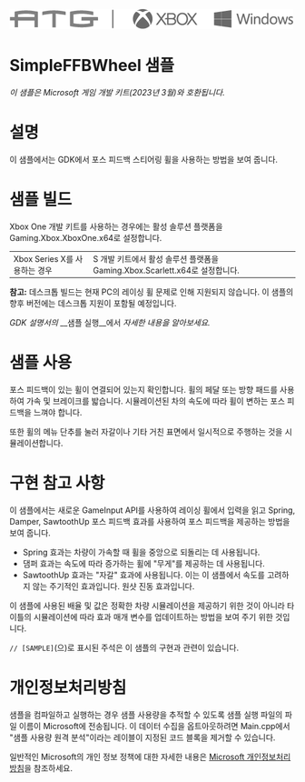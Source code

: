 ![](./media/image1.png)

# SimpleFFBWheel 샘플

*이 샘플은 Microsoft 게임 개발 키트(2023년 3월)와 호환됩니다.*

# 설명

이 샘플에서는 GDK에서 포스 피드백 스티어링 휠을 사용하는 방법을 보여 줍니다.

# 샘플 빌드

Xbox One 개발 키트를 사용하는 경우에는 활성 솔루션 플랫폼을 Gaming.Xbox.XboxOne.x64로 설정합니다.

| | |
|---|---|
| Xbox Series X를 사용하는 경우 | S 개발 키트에서 활성 솔루션 플랫폼을 Gaming.Xbox.Scarlett.x64로 설정합니다. |

**참고:** 데스크톱 빌드는 현재 PC의 레이싱 휠 문제로 인해 지원되지 않습니다. 이 샘플의 향후 버전에는 데스크톱 지원이 포함될 예정입니다.

*GDK 설명서의* __샘플 실행__에서 *자세한 내용을 알아보세요.*

# 샘플 사용

포스 피드백이 있는 휠이 연결되어 있는지 확인합니다.  휠의 페달 또는 방향 패드를 사용하여 가속 및 브레이크를 밟습니다. 시뮬레이션된 차의 속도에 따라 휠이 변하는 포스 피드백을 느껴야 합니다.

또한 휠의 메뉴 단추를 눌러 자갈이나 기타 거친 표면에서 일시적으로 주행하는 것을 시뮬레이션합니다.

# 구현 참고 사항

이 샘플에서는 새로운 GameInput API를 사용하여 레이싱 휠에서 입력을 읽고 Spring, Damper, SawtoothUp 포스 피드백 효과를 사용하여 포스 피드백을 제공하는 방법을 보여 줍니다.

- Spring 효과는 차량이 가속할 때 휠을 중앙으로 되돌리는 데 사용됩니다.
- 댐퍼 효과는 속도에 따라 증가하는 휠에 "무게"를 제공하는 데 사용됩니다.
- SawtoothUp 효과는 "자갈" 효과에 사용됩니다.  이는 이 샘플에서 속도를 고려하지 않는 주기적인 효과입니다.  원샷 진동 효과입니다.

이 샘플에 사용된 배율 및 값은 정확한 차량 시뮬레이션을 제공하기 위한 것이 아니라 타이틀의 시뮬레이션에 따라 효과 매개 변수를 업데이트하는 방법을 보여 주기 위한 것입니다.

`// [SAMPLE]`(으)로 표시된 주석은 이 샘플의 구현과 관련이 있습니다.

# 개인정보처리방침

샘플을 컴파일하고 실행하는 경우 샘플 사용량을 추적할 수 있도록 샘플 실행 파일의 파일 이름이 Microsoft에 전송됩니다. 이 데이터 수집을 옵트아웃하려면 Main.cpp에서 "샘플 사용량 원격 분석"이라는 레이블이 지정된 코드 블록을 제거할 수 있습니다.

일반적인 Microsoft의 개인 정보 정책에 대한 자세한 내용은 [Microsoft 개인정보처리방침](https://privacy.microsoft.com/en-us/privacystatement/)을 참조하세요.



